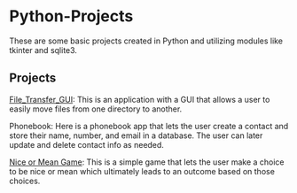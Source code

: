 # Python-Projects

These are some basic projects created in Python and utilizing modules like tkinter and sqlite3.


## Projects

[File_Transfer_GUI](https://github.com/clcar23/Python-Projects/commit/9fa8afe76950eb38e94f1406d9de30b2103974b0): This is an application with a GUI that allows a user to easily move files from one directory to another.


Phonebook: Here is a phonebook app that lets the user create a contact and store their name, number, and email in a database. The user can later update and delete contact info as needed.


[Nice or Mean Game](https://github.com/clcar23/Python-Projects/blob/main/nice_or_mean_game.py): This is a simple game that lets the user make a choice to be nice or mean which ultimately leads to an outcome based on those choices.


